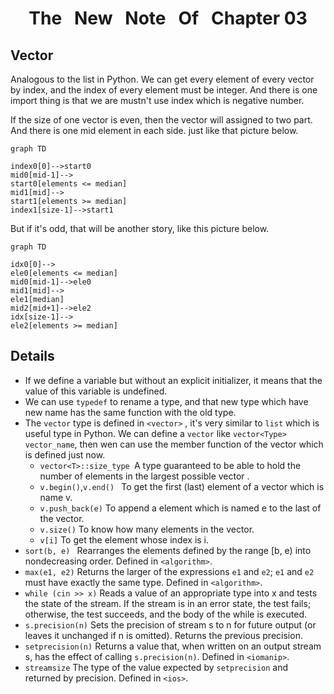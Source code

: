<center><h1>The&nbsp;&nbsp;&nbsp;New&nbsp;&nbsp;&nbsp;Note&nbsp;&nbsp;&nbsp;Of&nbsp;&nbsp;&nbsp;Chapter 03
</center>

## Vector

Analogous to the list in Python. We can get every element of every vector by index, and the index of every element must be integer. And there is one import thing is that we are mustn't use index which is negative number.

If the size of one vector is even, then the vector will assigned to two part. And there is one mid element in each side. just like that picture below.

```mermaid
graph TD

index0[0]-->start0
mid0[mid-1]-->
start0[elements <= median]
mid1[mid]-->
start1[elements >= median]
index1[size-1]-->start1
```

But if it's odd, that will be another story, like this picture below.

```mermaid
graph TD

idx0[0]-->
ele0[elements <= median]
mid0[mid-1]-->ele0
mid1[mid]-->
ele1[median]
mid2[mid+1]-->ele2
idx[size-1]-->
ele2[elements >= median]
```

## Details

- If we define a variable but without an explicit initializer, it means that the value of this variable is undefined.
- We can use `typedef` to rename a type, and that new type which have new name has the same function with the old type.
- The `vector` type is defined in `<vector>` , it's very similar to `list` which is useful type in Python. We can define a  `vector` like `vector<Type> vector_name`, then wen can use the member function of the vector which is defined just now.
  - `vector<T>::size_type `A type guaranteed to be able to hold the number of elements in the largest possible vector .
  - `v.begin()`,`v.end() ` To get the first (last) element of a vector which is name v. 
  - `v.push_back(e)` To append a element which is named e to the last of the vector.
  - `v.size()` To know how many elements in the vector.
  - `v[i]` To get the element whose index is i.
- `sort(b, e) ` Rearranges the elements defined by the range [b, e) into nondecreasing order. Defined in `<algorithm>`. 
- `max(e1, e2)` Returns the larger of the expressions `e1` and `e2`; `e1` and `e2` must have exactly the same type. Defined in `<algorithm>`.
- `while (cin >> x)` Reads a value of an appropriate type into x and tests the state of the stream. If the stream
  is in an error state, the test fails; otherwise, the test succeeds, and the body of the while is executed.
- `s.precision(n)` Sets the precision of stream s to n for future output (or leaves it unchanged if n is omitted). Returns the previous precision.
- `setprecision(n)` Returns a value that, when written on an output stream s, has the effect of calling `s.precision(n)`. Defined in `<iomanip>`. 
- `streamsize` The type of the value expected by `setprecision` and returned by precision. Defined in `<ios>`. 

